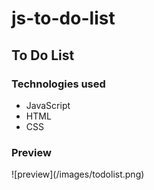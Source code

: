 # js-to-do-list
<h2>To Do List</h2>
<h3>Technologies used</h3>
<ul>
<li>JavaScript</li>
<li>HTML</li>
<li>CSS</li>
</ul>

<h3>Preview</h3>
![preview](/images/todolist.png)
